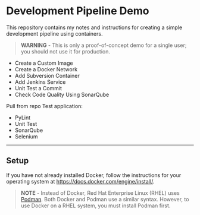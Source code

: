 # Development Pipeline Demo

This repository contains my notes and instructions for creating a simple development pipeline using containers.

> **WARNING** - This is only a proof-of-concept demo for a single user; you should not use it for production.

- Create a Custom Image
- Create a Docker Network
- Add Subversion Container
- Add Jenkins Service
- Unit Test a Commit
- Check Code Quality Using SonarQube

Pull from repo
Test application:
- PyLint
- Unit Test
- SonarQube
- Selenium


-----

## Setup

If you have not already installed Docker, follow the instructions for your operating system at <https://docs.docker.com/engine/install/>.

> **NOTE** - Instead of Docker, Red Hat Enterprise Linux (RHEL) uses [Podman](https://podman.io/ "Podman"). Both Docker and Podman use a similar syntax. However, to use Docker on a RHEL system, you must install Podman first.
